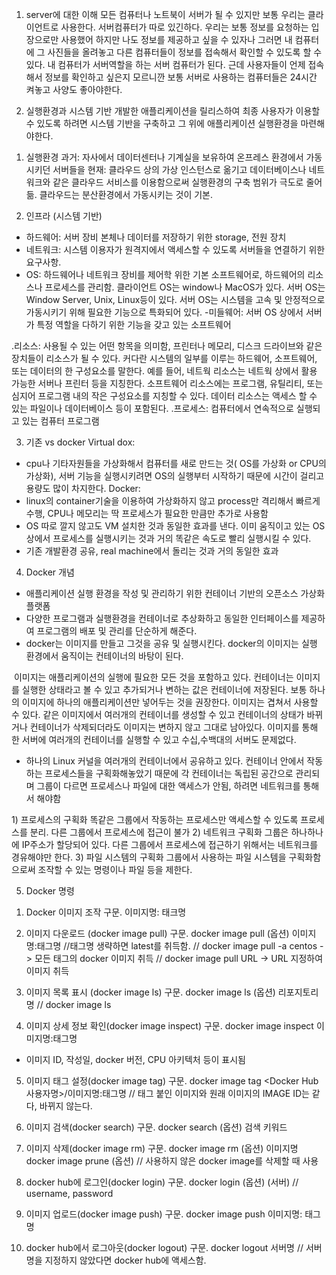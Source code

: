 1. server에 대한 이해
모든 컴퓨터나 노트북이 서버가 될 수 있지만 보통 우리는 클라이언트로 사용한다. 서버컴퓨터가 따로 있긴하다. 우리는 보통 정보를 요청하는 입장으로만 사용했어 하지만 나도 정보를 제공하고 싶을 수 있자나 그러면 내 컴퓨터에 그 사진들을 올려놓고 다른 컴퓨터들이 정보를 접속해서 확인할 수 있도록 할 수 있다. 내 컴퓨터가 서버역할을 하는 서버 컴퓨터가 된다. 
근데 사용자들이 언제 접속해서 정보를 확인하고 싶은지 모르니깐 보통 서버로 사용하는 컴퓨터들은 24시간 켜놓고 사양도 좋아야한다. 

2. 실행환경과 시스템 기반
개발한 애플리케이션을 릴리스하여 최종 사용자가 이용할 수 있도록 하려면 시스템 기반을 구축하고 그 위에 애플리케이션 실행환경을 마련해야한다. 
1) 실행환경
과거: 자사에서 데이터센터나 기계실을 보유하여 온프레스 환경에서 가동시키던 서버들을 
현재: 클라우드 상의 가상 인스턴스로 옮기고 데이터베이스나 네트워크와 같은 클라우드 서비스를 이용함으로써 실행환경의 구축 범위가 극도로 줄어듦. 
클라우드는 분산환경에서 가동시키는 것이 기본. 

2) 인프라 (시스템 기반)
- 하드웨어:
서버 장비 본체나 데이터를 저장하기 위한 storage, 전원 장치
- 네트워크: 
시스템 이용자가 원격지에서 액세스할 수 있도록 서버들을 연결하기 위한 요구사항. 
- OS:
하드웨어나 네트워크 장비를 제어학 위한 기본 소프트웨어로, 하드웨어의 리소스나 프로세스를 관리함.
클라이언트 OS는 window나 MacOS가 있다. 서버 OS는 Window Server, Unix, Linux등이 있다. 서버 OS는 시스템을 고속 및 안정적으로 가동시키기 위해 필요한 기능으로 특화되어 있다.
-미들웨어:
서버 OS 상에서 서버가 특정 역할을 다하기 위한 기능을 갖고 있는 소프트웨어

.리소스: 사용될 수 있는 어떤 항목을 의미함, 프린터나 메모리, 디스크 드라이브와 같은 장치들이 리소스가 될 수 있다. 커다란 시스템의 일부를 이루는 하드웨어, 소프트웨어, 또는 데이터의 한 구성요소를 말한다. 예를 들어, 네트웍 리소스는 네트웍 상에서 활용 가능한 서버나 프린터 등을 지칭한다. 소프트웨어 리소스에는 프로그램, 유틸리티, 또는 심지어 프로그램 내의 작은 구성요소를 지칭할 수 있다. 데이터 리소스는 액세스 할 수 있는 파일이나 데이터베이스 등이 포함된다.
.프로세스: 컴퓨터에서 연속적으로 실행되고 있는 컴퓨터 프로그램

3. 기존 vs docker
Virtual dox: 
- cpu나 기타자원들을 가상화해서 컴퓨터를 새로 만드는 것( OS를 가상화 or CPU의 가상화), 서버 기능을 실행시키려면 OS의 실행부터 시작하기 때문에 시간이 걸리고 용량도 많이 차지한다.
Docker: 
- linux의 container기술을 이용하여 가상화하지 않고 process만 격리해서 빠르게 수행, CPU나 메모리는 딱 프로세스가 필요한 만큼만 추가로 사용함
- OS 따로 깔지 않고도 VM 설치한 것과 동일한 효과를 낸다. 이미 움직이고 있는 OS 상에서 프로세스를 실행시키는 것과 거의 똑같은 속도로 빨리 실행시킬 수 있다. 
- 기존 개발환경 공유, real machine에서 돌리는 것과 거의 동일한 효과

4. Docker 개념
- 애플리케이션 실행 환경을 작성 및 관리하기 위한 컨테이너 기반의 오픈소스 가상화 플랫폼
- 다양한 프로그램과 실행환경을 컨테이너로 추상화하고 동일한 인터페이스를 제공하여 프로그램의 배포 및 관리를 단순하게 해준다. 
- docker는 이미지를 만들고 그것을 공유 및 실행시킨다. docker의 이미지는 실행 환경에서 움직이는 컨테이너의 바탕이 된다. 
<image>
 이미지는 애플리케이션의 실행에 필요한 모든 것을 포함하고 있다. 컨테이너는 이미지를 실행한 상태라고 볼 수 있고 추가되거나 변하는 값은 컨테이너에 저장된다. 
 보통 하나의 이미지에 하나의 애플리케이션만 넣어두는 것을 권장한다. 
 이미지는 겹쳐서 사용할 수 있다. 같은 이미지에서 여러개의 컨테이너를 생성할 수 있고 컨테이너의 상태가 바뀌거나 컨테이너가 삭제되더라도 이미지는 변하지 않고 그대로 남아있다. 
 이미지를 통해 한 서버에 여러개의 컨테이너를 실행할 수 있고 수십,수백대의 서버도 문제없다.

- 하나의 Linux 커널을 여러개의 컨테이너에서 공유하고 있다. 컨테이너 안에서 작동하는 프로세스들을 구획화해놓았기 때문에 각 컨테이너는 독립된 공간으로 관리되며 그룹이 다르면 프로세스나 파일에 대한 액세스가 안됨, 하려면 네트워크를 통해서 해야함
<container>
1) 프로세스의 구획화
똑같은 그룹에서 작동하는 프로세스만 액세스할 수 있도록 프로세스를 분리. 다른 그룹에서 프로세스에 접근이 불가
2) 네트워크 구획화
그룹은 하나하나에 IP주소가 할당되어 있다. 다른 그룹에서 프로세스에 접근하기 위해서는 네트워크를 경유해야만 한다.
3) 파일 시스템의 구획화 
그룹에서 사용하는 파일 시스템을 구획화함으로써 조작할 수 있는 명령이나 파일 등을 제한다.

5. Docker 명령
1) Docker 이미지 조작
구문. 이미지명: 태크명

2) 이미지 다운로드 (docker image pull)
구문. docker image pull (옵션) 이미지명:태그명 
//태그명 생략하면 latest를 취득함.
// docker image pull -a centos    -> 모든 태그의 docker 이미지 취득
// docker image pull URL           -> URL 지정하여 이미지 취득

3) 이미지 목록 표시 (docker image ls) 
구문. docker image ls (옵션) 리포지토리명
// docker image ls  

4) 이미지 상세 정보 확인(docker image inspect)
구문. docker image inspect 이미지명:태그명
- 이미지 ID, 작성일, docker 버전, CPU 아키텍처 등이 표시됨

5) 이미지 태그 설정(docker image tag)
구문. docker image tag <Docker Hub 사용자명>/이미지명:태그명
// 태그 붙인 이미지와 원래 이미지의 IMAGE ID는 같다, 바뀌지 않는다.

6) 이미지 검색(docker search)
구문. docker search (옵션) 검색 키워드

7) 이미지 삭제(docker image rm)
구문. docker image rm (옵션) 이미지명
       docker image prune (옵션) // 사용하지 않은 docker image를 삭제할 때 사용

8) docker hub에 로그인(docker login)
구문. docker login (옵션) (서버)
// username, password

9) 이미지 업로드(docker image push)
구문. docker image push 이미지명: 태그명

10) docker hub에서 로그아웃(docker logout)
구문. docker logout 서버명 
// 서버명을 지정하지 않았다면 docker hub에 액세스함.   
